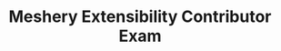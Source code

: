 ---
title: "Meshery Extensibility Contributor Exam"
type: "test"
layout: "test"
pass_percentage: 70
questions:
  - id: "q1"
    text: "What is the primary communication protocol used by Meshery Server to interface with Meshery Adapters?"
    type: "single-answer"
    marks: 2
    options:
      - id: "a"
        text: "REST via HTTP/1.1"
      - id: "b"
        text: "NATS Streaming"
      - id: "c"
        text: "gRPC"
        is_correct: true
      - id: "d"
        text: "WebSockets"
  - id: "q2"
    text: "At the time of deployment, where do Meshery Adapters register their cloud native infrastructure-specific capabilities?"
    type: "single-answer"
    marks: 2
    options:
      - id: "a"
        text: "Meshery Broker"
      - id: "b"
        text: "Meshery Operator"
      - id: "c"
        text: "The Meshery Provider's Capability Map"
      - id: "d"
        text: "Meshery Server's Capability Registry"
        is_correct: true
  - id: "q3"
    text: "Meshery Adapters are primarily classified as which type of architectural component in terms of statefulness?"
    type: "single-answer"
    marks: 2
    options:
      - id: "a"
        text: "Stateful"
      - id: "b"
        text: "Caching"
      - id: "c"
        text: "Stateless"
        is_correct: true
      - id: "d"
        text: "Ephemeral"
  - id: "q4"
    text: "Which of the following is *not* a predefined operation type that a Meshery adapter must support?"
    type: "single-answer"
    marks: 2
    options:
      - id: "a"
        text: "Install"
      - id: "b"
        text: "SampleApplication"
      - id: "c"
        text: "Monitor"
      - id: "d"
        text: "Validate"
  - id: "q5"
    text: "What is the primary function of the MeshKit library in the context of Meshery Adapter development?"
    type: "single-answer"
    marks: 2
    options:
      - id: "a"
        text: "Providing the front-end UI framework for the adapter."
      - id: "b"
        text: "Acting as the persistent storage layer for the adapter's state."
      - id: "c"
        text: "Implementing common cross-cutting concerns like logging, errors, and tracing."
        is_correct: true
      - id: "d"
        text: "Generating the Kubernetes manifests for infrastructure deployment."
  - id: "q6"
    text: "Meshery Adapters extend Meshery's management capabilities in which of the following areas?"
    type: "multiple-answers"
    marks: 3
    options:
      - id: "a"
        text: "Lifecycle Management"
        is_correct: true
      - id: "b"
        text: "Configuration Management"
        is_correct: true
      - id: "c"
        text: "Performance Management"
        is_correct: true
      - id: "d"
        text: "Identity Management"
        is_correct: true
  - id: "q7"
    text: "True or False: All Meshery Adapters must be written in Golang because it is the language used by Meshery Server."
    type: "single-answer"
    marks: 2
    options:
      - id: "true"
        text: "true"
      - id: "false"
        is_correct: true
        text: "false"
  - id: "q8"
    text: "If a Meshery Adapter starts before Meshery Server, what is its expected behavior for establishing connection/registration?"
    type: "single-answer"
    marks: 2
    options:
      - id: "a"
        text: "It attempts to register once and then shuts down, requiring a restart."
      - id: "b"
        text: "It perpetually backs off and retries to connect to Meshery Server."
        is_correct: true
      - id: "c"
        text: "It registers directly with the Kubernetes API server and bypasses Meshery Server."
      - id: "d"
        text: "It saves its capabilities locally and waits for a manual trigger from the Meshery UI."
  - id: "q9"
    text: "The Meshery Adapter Library provides a 'mini-framework' to handle what specific technical function for the adapter?"
    type: "single-answer"
    marks: 2
    options:
      - id: "a"
        text: "Serving the Meshery UI from the adapter container."
      - id: "b"
        text: "Implementing all business logic for the service mesh."
      - id: "c"
        text: "Running the gRPC adapter service and calling the functions of handlers injected by the adapter code."
        is_correct: true
      - id: "d"
        text: "Establishing secure WebSocket connections to the Meshery Broker."
  - id: "q10"
    text: "What type of test is centrally managed and primarily used across all Meshery Adapters, and what is the configuration file format typically used for these tests?"
    type: "single-answer"
    marks: 2
    options:
      - id: "a"
        text: "Unit Tests using YAML configuration."
      - id: "b"
        text: "Integration Tests using a Helm chart."
      - id: "c"
        text: "End-to-End Tests using a patternfile."
        is_correct: true
      - id: "d"
        text: "Load Tests using a Performance Profile."
  - id: "q11"
    text: "What is the primary build and release artifact for a Meshery Adapter?"
    type: "single-answer"
    marks: 2
    options:
      - id: "a"
        text: "A Go executable binary."
      - id: "b"
        text: "A WebAssembly (WASM) module."
      - id: "c"
        text: "A Docker container image."
        is_correct: true
      - id: "d"
        text: "A Jekyll documentation file."
  - id: "q12"
    text: "The default Meshery deployment configuration includes one instance of every Meshery Adapter, regardless of its stability status (alpha, beta, stable)."
    type: "single-answer"
    marks: 2
    options:
      - id: "true"
        text: "true"
      - id: "false"
        is_correct: true
        text: "false"
  - id: "q13"
    text: "In the Meshery Adapter Library package dependency hierarchy, which two main packages are at the top and can be used by any other package?"
    type: "single-answer"
    marks: 2
    options:
      - id: "a"
        text: "logger/ and utils/"
      - id: "b"
        text: "tracing/ and errors/"
      - id: "c"
        text: "config/ and meshes/ (containing the adapter service proto definition)"
        is_correct: true
      - id: "d"
        text: "handlers/ and operations/"
  - id: "q14"
    text: "Adapters that provide an infrastructure-specific interface to increase the depth of control over a particular technology are generally categorized under which Meshery extension point type?"
    type: "single-answer"
    marks: 2
    options:
      - id: "a"
        text: "Providers"
      - id: "b"
        text: "Load Generators"
      - id: "c"
        text: "Lifecycle Adapters"
        is_correct: true
      - id: "d"
        text: "Models"
  - id: "q15"
    text: "What initiates the typical communication connection from Meshery Server to a Meshery Adapter to gather information or invoke an operation?"
    type: "single-answer"
    marks: 2
    options:
      - id: "a"
        text: "A timer that runs a system check every 10 seconds."
      - id: "b"
        text: "A client request (usually mesheryctl or Meshery UI)."
        is_correct: true
      - id: "c"
        text: "The Meshery Adapter, which polls the Server for new tasks."
      - id: "d"
        text: "A system check upon the uploading of a new kubeconfig file."
  - id: "q16"
    text: "What is a pitfall when two adapter instances of the same type are registered under the same name without proper configuration?"
    type: "single-answer"
    marks: 3
    options:
      - id: "a"
        text: "Meshery Server will refuse to start"
      - id: "b"
        text: "It may lead to ambiguous routing of gRPC calls to the wrong instance"
        is_correct: true
      - id: "c"
        text: "Adapters will merge their capabilities"
      - id: "d"
        text: "It will double-count performance metrics"
  - id: "q17"
    text: "In architecture, adapters are extension points in Meshery. Which components directly interact with adapters?"
    type: "single-answers"
    marks: 2
    options:
      - id: "a"
        text: "Meshery UI"
      - id: "b"
        text: "Meshery Server"
        is_correct: true
      - id: "c"
        text: "Meshery Load Generator"
      - id: "d"
        text: "Meshery CLI"
        is_correct: true
  - id: "q18"
    text: "What is the primary architectural purpose of Meshery Providers as an extension point?"
    type: "single-answer"
    marks: 2
    options:
      - id: "a"
        text: "To manage the lifecycle of service meshes via gRPC."
      - id: "b"
        text: "To run performance testing and generate load."
      - id: "c"
        text: "To enrich the level of depth by which Meshery manages cloud native infrastructure."
        is_correct: true
      - id: "d"
        text: "To deploy Meshery's custom controllers and manage MeshSync."
  - id: "q19"
    text: "What is the name of the built-in, default **Local Provider** in Meshery?"
    type: "single-answer"
    marks: 2
    options:
      - id: "a"
        text: "Default"
      - id: "b"
        text: "BuiltIn"
      - id: "c"
        text: "Meshery"
        is_correct: true
      - id: "d"
        text: "LocalHost"
  - id: "q20"
    text: "Which environment variable is used to enforce the use of a specific Remote Provider in a Meshery instance?"
    type: "single-answer"
    marks: 2
    options:
      - id: "a"
        text: "MESH_PROVIDER"
      - id: "b"
        text: "MESHERY_HOST"
      - id: "c"
        text: "PROVIDER"
        is_correct: true
      - id: "d"
        text: "AUTH_PROVIDER"
  - id: "q21"
    text: "According to Meshery's component statefulness classification, what is the persistence description for **Meshery Providers**?"
    type: "single-answer"
    marks: 3
    options:
      - id: "a"
        text: "Stateless, due to transactional interfacing."
      - id: "b"
        text: "Ephemeral, with container-local storage."
      - id: "c"
        text: "Stateful, persisting user preferences, environment, and tests."
        is_correct: true
      - id: "d"
        text: "Caches state, storing application cache in the user's home folder."
  - id: "q22"
    text: "The use of a Remote Provider automatically puts Meshery into which specific operational mode?"
    type: "single-answer"
    marks: 2
    options:
      - id: "a"
        text: "Single-user mode"
      - id: "b"
        text: "Ephemeral mode"
      - id: "c"
        text: "Multi-user mode"
        is_correct: true
      - id: "d"
        text: "Operator mode"
  - id: "q23"
    text: "Which of the following is an exclusive characteristic of the **Local Provider** and NOT a Remote Provider feature?"
    type: "single-answer"
    marks: 2
    options:
      - id: "a"
        text: "No user authentication."
        is_correct: true
      - id: "b"
        text: "Stores server events locally in a database."
      - id: "c"
        text: "Can return performance test results."
      - id: "d"
        text: "Interfaces through a Go interface."
  - id: "q24"
    text: "Meshery Server uses a mechanism to proxy all requests to remote provider endpoints. These endpoints are dynamically determined and identified in which specific provider response?"
    type: "single-answer"
    marks: 3
    options:
      - id: "a"
        text: "The /login endpoint response."
      - id: "b"
        text: "The /provider-info manifest."
      - id: "c"
        text: "The /capabilities endpoint response."
        is_correct: true
      - id: "d"
        text: "The Meshery Operator's state."
  - id: "q25"
    text: "What is the primary benefit of a Remote Provider offering **out-of-tree support** for Meshery extensions?"
    type: "multiple-answer"
    marks: 3
    options:
      - id: "a"
        text: "It allows the Meshery Server to be written in a different programming language."
      - id: "b"
        text: "It reduces liability to Meshery's stability by avoiding potential bugs in extended components."
        is_correct: true
      - id: "c"
        text: "It forces the extension's source code to be open source."
        is_correct: true
      - id: "d"
        text: "It enables the Remote Provider to implement gRPC communication."
  - id: "q26"
    text: "Meshery Providers are interfaced by Meshery Server using what Go programming construct?"
    type: "single-answer"
    marks: 2
    options:
      - id: "a"
        text: "A struct with embedded fields."
      - id: "b"
        text: "A Go interface."
        is_correct: true
      - id: "c"
        text: "A package-level global variable."
      - id: "d"
        text: "A dedicated gRPC service client."
  - id: "q27"
    text: "Which of the following is **NOT** a mandatory REST endpoint that a Remote Provider must fulfill?"
    type: "single-answer"
    marks: 2
    options:
      - id: "a"
        text: "/login"
      - id: "b"
        text: "/status"
        is_correct: true
      - id: "c"
        text: "/logout"
      - id: "d"
        text: "/capabilities"
  - id: "q28"
    text: "Remote Providers enforce identity with authentication and authorization. How do they communicate permissions back to Meshery Server for fine-grained access control?"
    type: "single-answer"
    marks: 3
    options:
      - id: "a"
        text: "They return a simple boolean 'authenticated' flag."
      - id: "b"
        text: "They return JWTs with custom roles, permission keys, and keychains."
        is_correct: true
      - id: "c"
        text: "They update Meshery Server's internal database directly."
      - id: "d"
        text: "They utilize NATS streaming to publish permission updates."
  - id: "q29"
    text: "Remote Providers are designed to support 'long-term persistence'. Which data is an example of what they persist?"
    type: "single-answer"
    marks: 2
    options:
      - id: "a"
        text: "The ephemeral state of Meshery Adapters."
      - id: "b"
        text: "Storage and retrieval of performance test results."
        is_correct: true
      - id: "c"
        text: "The local database cache of Meshery Server."
      - id: "d"
        text: "Container-local storage of the Meshery UI."
  - id: "q30"
    text: "What happens to the environment setup when Meshery is being used with the **Local Provider**?"
    type: "single-answer"
    marks: 2
    options:
      - id: "a"
        text: "It is saved to a persistent volume."
      - id: "b"
        text: "It is not saved."
        is_correct: true
      - id: "c"
        text: "It is synchronized to the Meshery Broker."
      - id: "d"
        text: "It is saved to a local file and automatically reloaded."
  - id: "q31"
    text: "Which Meshery Provider functionality is explicitly designed to support the **remote retrieval of extension packages** like ReactJS components and Golang binaries?"
    type: "single-answer"
    marks: 3
    options:
      - id: "a"
        text: "Pluggable AuthZ"
      - id: "b"
        text: "Pluggable Backend Functionality"
      - id: "c"
        text: "Pluggable UI Functionality"
        is_correct: true
      - id: "d"
        text: "Enhanced Visualization"
  - id: "q32"
    text: "Remote Providers must adhere to Meshery's extension points. In which languages are Remote Providers allowed to be written?"
    type: "single-answer"
    marks: 2
    options:
      - id: "a"
        text: "Only Golang, to ensure gRPC compatibility."
      - id: "b"
        text: "Only Golang and Rust."
      - id: "c"
        text: "Any language, provided they adhere to Meshery Extension Points."
        is_correct: true
      - id: "d"
        text: "Only the language of the service mesh they are managing."
  - id: "q33"
    text: "When Meshery Server is updated to a newer version of Golang, what is a necessary compatibility action for an extension provider?"
    type: "single-answer"
    marks: 2
    options:
      - id: "a"
        text: "The provider's source code must be made open source."
      - id: "b"
        text: "The extension must be updated to align with Meshery's new environment."
        is_correct: true
      - id: "c"
        text: "The provider's port must be changed from 443/tcp."
      - id: "d"
        text: "The provider must switch from a Go interface to a REST interface."
  - id: "q34"
    text: "Meshery UI utilizes which JavaScript-based permission framework (AuthZ) to evaluate a user's session keys, which is available to both Local and Remote Providers?"
    type: "single-answer"
    marks: 3
    options:
      - id: "a"
        text: "Passport.js"
      - id: "b"
        text: "Redux Auth"
      - id: "c"
        text: "CASL.js"
        is_correct: true
      - id: "d"
        text: "Auth0 SDK"
  - id: "q35"
    text: "In a Remote Provider context, how are server events managed?"
    type: "single-answer"
    marks: 2
    options:
      - id: "a"
        text: "All events are sent directly to the Meshery Broker."
      - id: "b"
        text: "Events are stored locally and can be published to the Remote Provider."
        is_correct: true
      - id: "c"
        text: "Events are never persisted and are discarded immediately."
      - id: "d"
        text: "The Remote Provider acts as the primary event broker."
  - id: "q36"
    text: "The Local Provider, 'None', is best suited for which use case?"
    type: "single-answer"
    marks: 2
    options:
      - id: "a"
        text: "Long-term production deployments."
      - id: "b"
        text: "Multi-user team environments."
      - id: "c"
        text: "Short-lived uses of Meshery."
        is_correct: true
      - id: "d"
        text: "Environments requiring LDAP integration."
  - id: "q37"
    text: "Which of the following describes the nature of performance test result history when using the **Local Provider**?"
    type: "single-answer"
    marks: 2
    options:
      - id: "a"
        text: "Performance test results are stored and persisted indefinitely."
      - id: "b"
        text: "There is no performance test result history."
        is_correct: true
      - id: "c"
        text: "The history is saved to Meshery Server's database cache."
      - id: "d"
        text: "The history is synchronized with MeshSync."
  - id: "q38"
    text: "Which of the following functionalities are enabled by Meshery's Remote Provider extensibility framework? (Select all that apply)"
    type: "multiple-answers"
    marks: 4
    options:
      - id: "a"
        text: "Pluggable UI Functionality (out-of-tree components)."
        is_correct: true
      - id: "b"
        text: "Pluggable Backend Functionality (unknown capabilities)."
        is_correct: true
      - id: "c"
        text: "Pluggable AuthZ (extensible role-based access control)."
        is_correct: true
      - id: "d"
        text: "Container-local storage of test results."
  - id: "q39"
    text: "How is the code for a Remote Provider typically integrated with Meshery Server?"
    type: "single-answer"
    marks: 2
    options:
      - id: "a"
        text: "It is placed in the Meshery Server code and compiled together."
      - id: "b"
        text: "It is brought in through a separate process and injected at runtime."
        is_correct: true
      - id: "c"
        text: "It is loaded as a WebAssembly (WASM) module by the Meshery Operator."
      - id: "d"
        text: "It runs inside the Meshery Adapter container."
  - id: "q40"
    text: "Meshery Server's REST API is typically available at port 9081/tcp. Remote Providers can extend Meshery's endpoints behind which specific API path?"
    type: "single-answer"
    marks: 3
    options:
      - id: "a"
        text: "/api/provider/"
      - id: "b"
        text: "/api/extensions/"
        is_correct: true
      - id: "c"
        text: "/api/remote/"
      - id: "d"
        text: "/api/v2/"
  - id: "q41"
    text: "To fully customize the internals of an RJSF form within the Meshery UI from a Remote Provider, which specific React prop would be used to customize the body of the form?"
    type: "single-answer"
    marks: 3
    options:
      - id: "a"
        text: "RJSFWrapperComponent"
      - id: "b"
        text: "RJSFFormParentComponent"
      - id: "c"
        text: "RJSFFormChildComponent"
        is_correct: true
      - id: "d"
        text: "RJSFBodyComponent"
  - id: "q42"
    text: "What is the default TCP port on which Meshery Server exposes both its REST API and GraphQL API?"
    type: "single-answer"
    marks: 2
    options:
      - id: "a"
        text: "4222/tcp"
      - id: "b"
        text: "80/tcp"
      - id: "c"
        text: "9081/tcp"
        is_correct: true
      - id: "d"
        text: "6222/tcp"
  - id: "q43"
    text: "Meshery Server's GraphQL API supports which of the following operations? (Select all that apply)"
    type: "multiple-answers"
    marks: 3
    options:
      - id: "a"
        text: "Queries (data retrieval)"
        is_correct: true
      - id: "b"
        text: "Mutations (create, update, delete)"
        is_correct: true
      - id: "c"
        text: "Subscriptions (watching for data changes)"
        is_correct: true
      - id: "d"
        text: "Introspection (schema discovery)"
  - id: "q44"
    text: "What type of security token must be included in the HTTP headers of requests for successful authentication against Meshery's APIs?"
    type: "single-answer"
    marks: 2
    options:
      - id: "a"
        text: "An SSL/TLS client certificate"
      - id: "b"
        text: "A valid JWT access token"
        is_correct: true
      - id: "c"
        text: "A basic authentication username and password"
      - id: "d"
        text: "A Meshery Broker API Key"
  - id: "q45"
    text: "Which Meshery component offers extension points to inject new endpoints behind the /api/extensions/ path on Meshery Server?"
    type: "single-answer"
    marks: 2
    options:
      - id: "a"
        text: "Meshery Adapters"
      - id: "b"
        text: "Meshery Operator"
      - id: "c"
        text: "Remote Providers"
        is_correct: true
      - id: "d"
        text: "MeshSync"
  - id: "q46"
    text: "Meshery's REST API is accessible at which base path?"
    type: "single-answer"
    marks: 2
    options:
      - id: "a"
        text: "[hostname]:[port]/api/mesh/"
      - id: "b"
        text: "[hostname]:[port]/api/graphql/query/"
      - id: "c"
        text: "[hostname]:[port]/api/rest/"
      - id: "d"
        text: "[hostname]:[port]/api/"
        is_correct: true
  - id: "q47"
    text: "Meshery's extensible authorization system, used to evaluate user permissions in the UI, utilizes what JavaScript-based permission framework?"
    type: "single-answer"
    marks: 2
    options:
      - id: "a"
        text: "SAML"
      - id: "b"
        text: "OpenPolicyAgent (OPA)"
      - id: "c"
        text: "OAuth 2.0"
      - id: "d"
        text: "CASL"
        is_correct: true
  - id: "q48"
    text: "Meshery Server's API endpoints are exposed through server.go and are logically grouped based on which criteria?"
    type: "single-answer"
    marks: 2
    options:
      - id: "a"
        text: "Alphabetical order of the API endpoint path."
      - id: "b"
        text: "The HTTP method (GET, POST, PUT, DELETE)."
      - id: "c"
        text: "The Meshery component they connect to (e.g., Broker, Adapter)."
      - id: "d"
        text: "Function (e.g., /api/system, /api/mesh, /api/perf)."
        is_correct: true
---